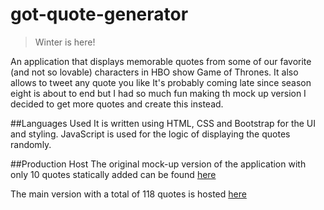 # got-quote-generator
> Winter is here!

An application that displays memorable quotes from some of our favorite (and not so lovable) characters in HBO show Game of Thrones.
It also allows to tweet any quote you like
It's probably coming late since season eight is about to end but I had so much fun making th mock up version I decided to get more quotes and create this instead.

##Languages Used
It is written using HTML, CSS and Bootstrap for the UI and styling. 
JavaScript is used for the logic of displaying the quotes randomly.


##Production Host
The original mock-up  version of the application with only 10 quotes statically added can be found [here](https://codepen.io/adamichelle/pen/YbWQmQ)

The main version with a total of 118 quotes is hosted [here](https://adamichelle.github.io/got-quote-generator/)
